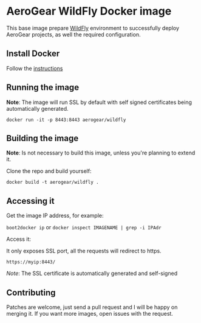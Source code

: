 # AeroGear WildFly Docker image

This base image prepare [WildFly](http://download.jboss.org/wildfly/8.1.0.Final/wildfly-8.1.0.Final.tar.gz) environment to successfully deploy AeroGear projects, as well the required configuration.

## Install Docker

Follow the [instructions](http://docs.docker.com/installation/)

## Running the image

**Note**: The image will run SSL by default with self signed certificates being automatically generated.

`docker run -it -p 8443:8443 aerogear/wildfly`

## Building the image

**Note**: Is not necessary to build this image, unless you're planning to extend it.

Clone the repo and build yourself:

`docker build -t aerogear/wildfly .`


## Accessing it

Get the image IP address, for example:

`boot2docker ip` or `docker inspect IMAGENAME | grep -i IPAdr`

Access it:

It only exposes SSL port, all the requests will redirect to https.

`https://myip:8443/`

*Note*: The SSL certificate is automatically generated and self-signed

## Contributing

Patches are welcome, just send a pull request and I will be happy on merging it. If you want more images, open issues
with the request.
